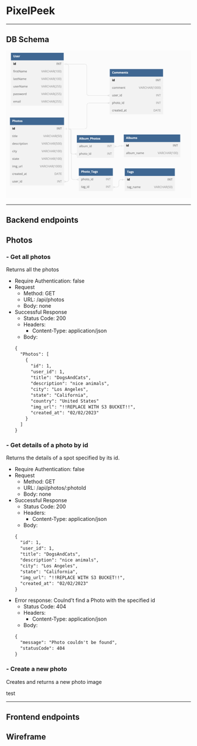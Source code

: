 # PixelPeek

---

## DB Schema

![dbschema](images/DB-Schema.png)

---

## Backend endpoints

## Photos

### - Get all photos

Returns all the photos

- Require Authentication: false
- Request
  - Method: GET
  - URL: /api/photos
  - Body: none
- Successful Response
  - Status Code: 200
  - Headers:
    - Content-Type: application/json
  - Body:
  ```
  {
    "Photos": [
      {
        "id": 1,
        "user_id": 1,
        "title": "DogsAndCats",
        "description": "nice animals",
        "city": "Los Angeles",
        "state": "California",
        "country": "United States"
        "img_url": "!!REPLACE WITH S3 BUCKET!!",
        "created_at": "02/02/2023"
      }
    ]
  }
  ```

### - Get details of a photo by id

Returns the details of a spot specified by its id.

- Require Authentication: false
- Request
  - Method: GET
  - URL: /api/photos/:photoId
  - Body: none
- Successful Response
  - Status Code: 200
  - Headers:
    - Content-Type: application/json
  - Body:
  ```
  {
    "id": 1,
    "user_id": 1,
    "title": "DogsAndCats",
    "description": "nice animals",
    "city": "Los Angeles",
    "state": "California",
    "img_url": "!!REPLACE WITH S3 BUCKET!!",
    "created_at": "02/02/2023"
  }
  ```

* Error response: Coulnd't find a Photo with the specified id
  - Status Code: 404
  - Headers:
    - Content-Type: application/json
  * Body:
  ```
  {
    "message": "Photo couldn't be found",
    "statusCode": 404
  }
  ```

### - Create a new photo

Creates and returns a new photo image

test

---

## Frontend endpoints

## Wireframe
